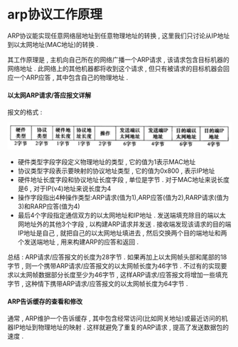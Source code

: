 # arp协议工作原理

ARP协议能实现任意网络层地址到任意物理地址的转换 , 这里我们只讨论从IP地址到以太网地址\(MAC地址\)的转换 .

其工作原理是 , 主机向自己所在的网络广播一个ARP请求 , 该请求包含目标机器的网络地址 . 此网络上的其他机器都将收到这个请求 , 但只有被请求的目标机器会回应一个ARP应答 , 其中包含自己的物理地址 .

#### 以太网ARP请求/答应报文详解

报文的格式 :

![](/assets/baowenyitaiwang.png)

* 硬件类型字段字段定义物理地址的类型 , 它的值为1表示MAC地址
* 协议类型字段表示要映射的协议地址类型 , 它的值为0x800 , 表示IP地址
* 硬件地址长度字段和协议地址长度字段 , 单位是字节 . 对于MAC地址来说长度是6 , 对于IP\(v4\)地址来说长度为4
* 操作字段指出4种操作类型:ARP请求\(值为1\),ARP应答\(值为2\),RARP请求\(值为3\)和RARP应答\(值为4\)
* 最后4个字段指定通信双方的以太网地址和IP地址 . 发送端填充除目的端以太网地址外的其他3个字段 , 以构建ARP请求并发送 . 接收端发现该请求的目的端IP地址是自己 , 就把自己的以太网地址填进去 , 然后交换两个目的端地址和两个发送端地址 , 用来构建ARP的应答和返回 . 

总结 : ARP请求/应答报文的长度为28字节 . 如果再加上以太网帧头部和尾部的18字节 , 则一个携带ARP请求/应答报文的以太网帧长度为46字节 . 不过有的实现要求以太网帧数据部分长度至少为46字节 , 这样ARP请求/应答报文将增加一些填充字节 , 这种情下携带ARP请求/应答报文的以太网帧长度为64字节 .

#### ARP告诉缓存的查看和修改

通常 , ARP维护一个告诉缓存 , 其中包含经常访问\(比如网关地址\)或最近访问的机器IP地址到物理地址的映射 . 这样就避免了重复的ARP请求 , 提高了发送数据包的速度 . 

